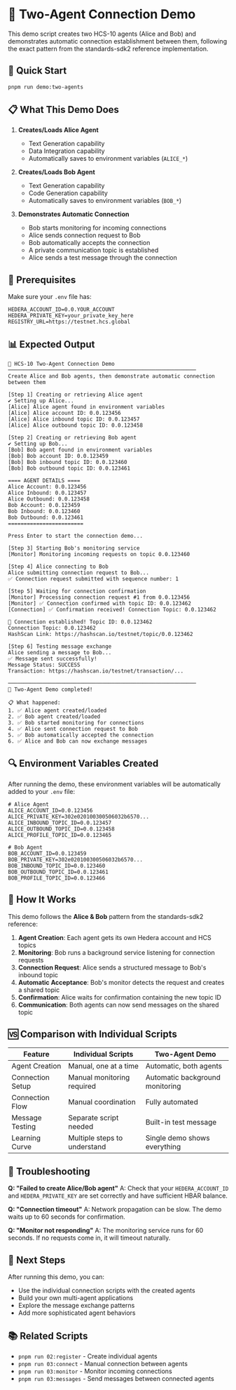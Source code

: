 # 🤖 Two-Agent Connection Demo

This demo script creates two HCS-10 agents (Alice and Bob) and demonstrates automatic connection establishment between them, following the exact pattern from the standards-sdk2 reference implementation.

## 🚀 Quick Start

```bash
pnpm run demo:two-agents
```

## 📋 What This Demo Does

1. **Creates/Loads Alice Agent**
   - Text Generation capability
   - Data Integration capability
   - Automatically saves to environment variables (`ALICE_*`)

2. **Creates/Loads Bob Agent**
   - Text Generation capability  
   - Code Generation capability
   - Automatically saves to environment variables (`BOB_*`)

3. **Demonstrates Automatic Connection**
   - Bob starts monitoring for incoming connections
   - Alice sends connection request to Bob
   - Bob automatically accepts the connection
   - A private communication topic is established
   - Alice sends a test message through the connection

## 🔧 Prerequisites

Make sure your `.env` file has:
```env
HEDERA_ACCOUNT_ID=0.0.YOUR_ACCOUNT
HEDERA_PRIVATE_KEY=your_private_key_here
REGISTRY_URL=https://testnet.hcs.global
```

## 📊 Expected Output

```
🚀 HCS-10 Two-Agent Connection Demo
────────────────────────────────────────────────────────────
Create Alice and Bob agents, then demonstrate automatic connection between them

[Step 1] Creating or retrieving Alice agent
✔ Setting up Alice...
[Alice] Alice agent found in environment variables
[Alice] Alice account ID: 0.0.123456
[Alice] Alice inbound topic ID: 0.0.123457
[Alice] Alice outbound topic ID: 0.0.123458

[Step 2] Creating or retrieving Bob agent
✔ Setting up Bob...
[Bob] Bob agent found in environment variables
[Bob] Bob account ID: 0.0.123459
[Bob] Bob inbound topic ID: 0.0.123460
[Bob] Bob outbound topic ID: 0.0.123461

==== AGENT DETAILS ====
Alice Account: 0.0.123456
Alice Inbound: 0.0.123457
Alice Outbound: 0.0.123458
Bob Account: 0.0.123459
Bob Inbound: 0.0.123460
Bob Outbound: 0.0.123461
========================

Press Enter to start the connection demo...

[Step 3] Starting Bob's monitoring service
[Monitor] Monitoring incoming requests on topic 0.0.123460

[Step 4] Alice connecting to Bob
Alice submitting connection request to Bob...
✅ Connection request submitted with sequence number: 1

[Step 5] Waiting for connection confirmation
[Monitor] Processing connection request #1 from 0.0.123456
[Monitor] ✅ Connection confirmed with topic ID: 0.0.123462
[Connection] ✅ Confirmation received! Connection Topic: 0.0.123462

🎉 Connection established! Topic ID: 0.0.123462
Connection Topic: 0.0.123462
HashScan Link: https://hashscan.io/testnet/topic/0.0.123462

[Step 6] Testing message exchange
Alice sending a message to Bob...
✅ Message sent successfully!
Message Status: SUCCESS
Transaction: https://hashscan.io/testnet/transaction/...

────────────────────────────────────────────────────────────
🎉 Two-Agent Demo completed!

📋 What happened:
1. ✅ Alice agent created/loaded
2. ✅ Bob agent created/loaded
3. ✅ Bob started monitoring for connections
4. ✅ Alice sent connection request to Bob
5. ✅ Bob automatically accepted the connection
6. ✅ Alice and Bob can now exchange messages
```

## 🔍 Environment Variables Created

After running the demo, these environment variables will be automatically added to your `.env` file:

```env
# Alice Agent
ALICE_ACCOUNT_ID=0.0.123456
ALICE_PRIVATE_KEY=302e020100300506032b6570...
ALICE_INBOUND_TOPIC_ID=0.0.123457
ALICE_OUTBOUND_TOPIC_ID=0.0.123458
ALICE_PROFILE_TOPIC_ID=0.0.123465

# Bob Agent  
BOB_ACCOUNT_ID=0.0.123459
BOB_PRIVATE_KEY=302e020100300506032b6570...
BOB_INBOUND_TOPIC_ID=0.0.123460
BOB_OUTBOUND_TOPIC_ID=0.0.123461
BOB_PROFILE_TOPIC_ID=0.0.123466
```

## 🧠 How It Works

This demo follows the **Alice & Bob** pattern from the standards-sdk2 reference:

1. **Agent Creation**: Each agent gets its own Hedera account and HCS topics
2. **Monitoring**: Bob runs a background service listening for connection requests
3. **Connection Request**: Alice sends a structured message to Bob's inbound topic
4. **Automatic Acceptance**: Bob's monitor detects the request and creates a shared topic
5. **Confirmation**: Alice waits for confirmation containing the new topic ID
6. **Communication**: Both agents can now send messages on the shared topic

## 🆚 Comparison with Individual Scripts

| Feature | Individual Scripts | Two-Agent Demo |
|---------|-------------------|----------------|
| Agent Creation | Manual, one at a time | Automatic, both agents |
| Connection Setup | Manual monitoring required | Automatic background monitoring |
| Connection Flow | Manual coordination | Fully automated |
| Message Testing | Separate script needed | Built-in test message |
| Learning Curve | Multiple steps to understand | Single demo shows everything |

## 🔧 Troubleshooting

**Q: "Failed to create Alice/Bob agent"**
A: Check that your `HEDERA_ACCOUNT_ID` and `HEDERA_PRIVATE_KEY` are set correctly and have sufficient HBAR balance.

**Q: "Connection timeout"**
A: Network propagation can be slow. The demo waits up to 60 seconds for confirmation.

**Q: "Monitor not responding"**
A: The monitoring service runs for 60 seconds. If no requests come in, it will timeout naturally.

## 🔗 Next Steps

After running this demo, you can:
- Use the individual connection scripts with the created agents
- Build your own multi-agent applications
- Explore the message exchange patterns
- Add more sophisticated agent behaviors

## 📚 Related Scripts

- `pnpm run 02:register` - Create individual agents
- `pnpm run 03:connect` - Manual connection between agents  
- `pnpm run 03:monitor` - Monitor incoming connections
- `pnpm run 03:messages` - Send messages between connected agents